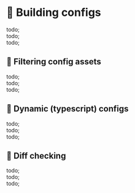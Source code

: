 # 🥑 Building configs

todo; <br/>
todo; <br/>
todo; <br/>

## 🥑 Filtering config assets

todo; <br/>
todo; <br/>
todo; <br/>

## 🥑 Dynamic (typescript) configs

todo; <br/>
todo; <br/>
todo; <br/>

## 🥑 Diff checking

todo; <br/>
todo; <br/>
todo; <br/>
